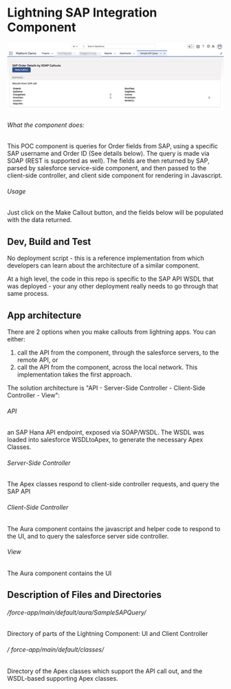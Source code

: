 # Lightning SAP Integration Component

<img src="https://github.com/eyewell/Salesforce2SAPWithAura/blob/master/SAPAuraComponent.jpg">

###### What the component does:
This POC  component is queries for Order fields from SAP, using a specific SAP username and Order ID (See details below). The query is made via SOAP (REST is supported as well). The fields are then returned by SAP, parsed by salesforce service-side component, and then passed to the client-side controller, and client side component for rendering in Javascript.

###### Usage
Just click on the Make Callout button, and the fields below will be populated with the data returned.

## Dev, Build and Test

No deployment script - this is a reference implementation from which developers can learn about the architecture of a similar component.

At a high level, the code in this repo is specific to the SAP API WSDL that was deployed - your any other deployment really needs to go through that same process.


## App architecture
There are 2 options when you make callouts from lightning apps. You can either:
1) call the API from the component, through the salesforce servers, to the remote API, or
2) call the API from the component, across the local network.
This implementation takes the first approach.

The solution architecture is "API - Server-Side Controller - Client-Side Controller - View":

###### API 
an SAP Hana API endpoint, exposed via SOAP/WSDL. The WSDL was loaded into salesforce WSDLtoApex, to generate the necessary Apex Classes.

###### Server-Side Controller
The Apex classes respond to client-side controller requests, and query the SAP API

###### Client-Side Controller
The Aura component contains the javascript and helper code to respond to the UI, and to query the salesforce server side controller.

###### View
The Aura component contains the UI

## Description of Files and Directories

###### /force-app/main/default/aura/SampleSAPQuery/
Directory of parts of the Lightning Component: UI and Client Controller

###### / force-app/main/default/classes/
Directory of the Apex classes which support the API call out, and the WSDL-based supporting Apex classes.


